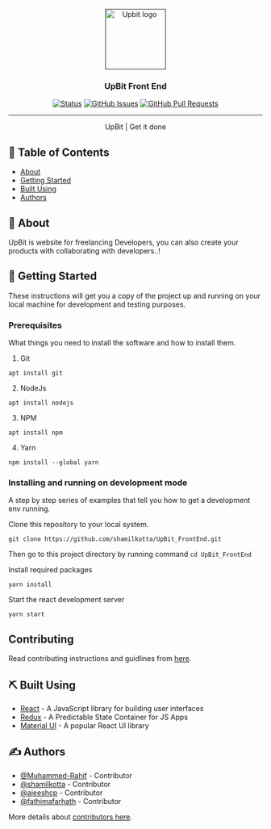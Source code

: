 <p align="center">
  <a href="" rel="noopener">
 <img width="120px" src="https://raw.githubusercontent.com/shamilkotta/UpBit_FrontEnd/master/public/logo.png" alt="Upbit logo"></a>
</p>

<h3 align="center">UpBit Front End</h3>

<div align="center">

[![Status](https://img.shields.io/badge/status-active-success.svg)](https://github.com/shamilkotta/UpBit_FrontEnd)
[![GitHub Issues](https://img.shields.io/github/issues/shamilkotta/UpBit_FrontEnd.svg)](https://github.com/shamilkotta/UpBit_FrontEnd/issues)
[![GitHub Pull Requests](https://img.shields.io/github/issues-pr/shamilkotta/UpBit_FrontEnd.svg)](https://github.com/shamilkotta/UpBit_FrontEnd/pulls)

</div>

---

<p align="center">UpBit | Get it done
    <br> 
</p>

## 📝 Table of Contents

-  [About](#about)
-  [Getting Started](#getting_started)
-  [Built Using](#built_using)
-  [Authors](#authors)

## 🧐 About <a name = "about"></a>

UpBit is website for freelancing Developers, you can also create your products with collaborating with developers..!

## 🏁 Getting Started <a name = "getting_started"></a>

These instructions will get you a copy of the project up and running on your local machine for development and testing purposes.

### Prerequisites

What things you need to install the software and how to install them.

1. Git

```
apt install git
```

2. NodeJs

```
apt install nodejs
```

3. NPM

```
apt install npm
```

4. Yarn

```
npm install --global yarn
```

### Installing and running on development mode

A step by step series of examples that tell you how to get a development env running.

Clone this repository to your local system.

```
git clone https://github.com/shamilkotta/UpBit_FrontEnd.git
```

Then go to this project directory by running command `cd UpBit_FrontEnd`

Install required packages

```
yarn install
```

Start the react development server

```
yarn start
```

## **Contributing**

Read contributing instructions and guidlines from [here](/CONTRIBUTING.md).

## ⛏️ Built Using <a name = "built_using"></a>

-  [React](https://reactjs.org/) - A JavaScript library for building user interfaces
-  [Redux](https://redux.js.org/) - A Predictable State Container for JS Apps
-  [Material UI](https://mui.com/) - A popular React UI library

## ✍️ Authors <a name = "authors"></a>

-  [@Muhammed-Rahif](https://github.com/Muhammed-Rahif) - Contributor
-  [@shamilkotta](https://github.com/shamilkotta) - Contributor
-  [@ajeeshcp](https://github.com/ajeeshcp) - Contributor
-  [@fathimafarhath](https://github.com/fathimafarhath) - Contributor

More details about [contributors here](https://github.com/shamilkotta/UpBit_FrontEnd/contributors).
